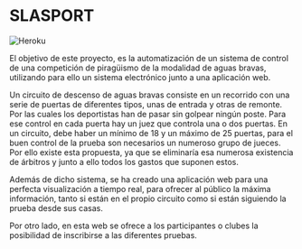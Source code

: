 # SLASPORT

![Heroku](https://proyect76.herokuapp.com)

El objetivo de este proyecto, es la automatización de un sistema de control de una competición de piragüismo de la modalidad de aguas bravas, utilizando para ello un sistema electrónico junto a una aplicación web.

Un circuito de descenso de aguas bravas consiste en un recorrido con una  serie de puertas de diferentes tipos, unas de entrada y otras de remonte. Por las cuales los deportistas han de pasar sin golpear ningún poste. Para ese control en cada puerta hay un juez que controla una o dos puertas. En un circuito, debe haber un mínimo de 18 y un máximo de 25 puertas, para el buen control de la prueba son necesarios un numeroso grupo de jueces. Por ello existe esta propuesta, ya que se eliminaría esa numerosa existencia de árbitros y junto a ello todos los gastos que suponen estos.

Además de dicho sistema, se ha creado una aplicación web para una perfecta visualización a tiempo real, para ofrecer al público la máxima información, tanto si están en el propio circuito como si están siguiendo la prueba desde sus casas. 

Por otro lado, en esta web se ofrece a los participantes o clubes la posibilidad de inscribirse a las diferentes pruebas.
